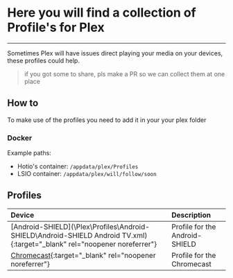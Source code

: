 # Here you will find a collection of Profile's for Plex

------

Sometimes Plex will have issues direct playing your media on your devices, these profiles could help.

> if you got some to share, pls make a PR so we can collect them at one place

## How to

To make use of the profiles you need to add it in your your plex folder

### Docker

Example paths:

* Hotio's container:  `/appdata/plex/Profiles`
* LSIO container: `/appdata/plex/will/follow/soon`

## Profiles

| Device                                                       | Description                    |
| :----------------------------------------------------------- | :----------------------------- |
| [Android-SHIELD](\Plex\Profiles\Android-SHIELD\Android-SHIELD Android TV.xml){:target="_blank" rel="noopener noreferrer"} | Profile for the Android-SHIELD |
| [Chromecast](\Plex\Profiles\Chromecast\Chromecast.xml){:target="_blank" rel="noopener noreferrer"} | Profile for the Chromecast     |
